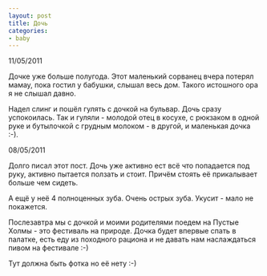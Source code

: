 ```yaml
---
layout: post
title: Дочь
categories:
- baby
---
```

11/05/2011

Дочке уже больше полугода. Этот маленький сорванец вчера потерял мамау, пока гостил у бабушки, слышал весь дом. Такого истошного ора я не слышал давно.

Надел слинг и пошёл гулять с дочкой на бульвар. Дочь сразу успокоилась. Так и гуляли - молодой отец в косухе, с рюкзаком в одной руке и бутылочкой с грудным молоком - в другой, и маленькая дочка :-).

08/05/2011

Долго писал этот пост. Дочь уже активно ест всё что попадается под руку, активно пытается ползать и стоит. Причём стоять её прикалывает больше чем сидеть.

А ещё у неё 4 полноценных зуба. Очень острых зуба. Укусит - мало не покажется.

Послезавтра мы с дочкой и моими родителями поедем на Пустые Холмы - это фестиваль на природе. Дочка будет впервые спать в палатке, есть еду из походного рациона и не давать нам наслаждаться пивом на фестивале :-)

Тут должна быть фотка но её нету :-)
